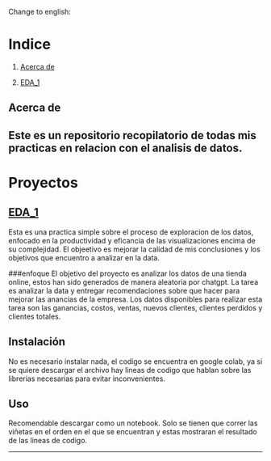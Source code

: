 Change to english: 
# Indice

1. [Acerca de](#Acerca-de)
   
2. [EDA_1](#EDA_1)

## Acerca de

Este es un repositorio recopilatorio de todas mis practicas en relacion con el analisis de datos.
---

# Proyectos 

## [EDA_1](https://github.com/edoruin/EDA_practices/blob/main/EDA_1.ipynb)
Esta es una practica simple sobre el proceso de exploracion de los datos, enfocado en la productividad y eficancia de las visualizaciones encima de su complejidad. El objeetivo es mejorar 
la calidad de mis conclusiones y los objetivos que encuentro a analizar en la data.

###enfoque
El objetivo del proyecto es analizar los datos de una tienda online, estos han sido generados de manera aleatoria por chatgpt. La tarea es analizar la data y entregar recomendaciones sobre 
que hacer para mejorar las anancias de la empresa. Los datos disponibles para realizar esta tarea son las ganancias, costos, ventas, nuevos clientes, clientes perdidos y clientes totales.

## Instalación

No es necesario instalar nada, el codigo se encuentra en google colab, ya si se quiere descargar el archivo hay lineas de codigo que hablan sobre las librerias necesarias para evitar inconvenientes.


## Uso

Recomendable descargar como un notebook. Solo se tienen que correr las viñetas en el orden en el que se encuentran y estas mostraran el resultado de las lineas de codigo.


---

